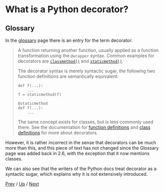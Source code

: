 # What is a Python decorator?

## Glossary

In the [glossary](https://docs.python.org/3/glossary.html#term-decorator) page there is an entry for the term decorator:

> A function returning another function, usually applied as a function transformation using the `@wrapper` syntax.
> Common examples for decorators are [`classmethod()`](https://docs.python.org/3/library/functions.html#classmethod) and [`staticmethod()`](https://docs.python.org/3/library/functions.html#staticmethod).
>
> The decorator syntax is merely syntactic sugar, the following two function definitions are semantically equivalent:
>
>     def f(...):
>         ...
>     f = staticmethod(f)
>
>     @staticmethod
>     def f(...):
>         ...
>
> The same concept exists for classes, but is less commonly used there.
> See the documentation for [function definitions](https://docs.python.org/3/reference/compound_stmts.html#function) and [class definitions](https://docs.python.org/3/reference/compound_stmts.html#class) for more about decorators.

However, it is rather incorrect in the sense that decorators can be much more than this,
and this piece of text has not changed since the Glossary page was added back in 2.6,
with the exception that it now mentions classes.

We can also see that the writers of the Python docs treat decorator as a syntactic sugar,
which explains why it is not extensively introduced.

[Prev](../1-pep-318/README.md) /
[Up](../README.md) /
[Next](../3-definition/README.md)
